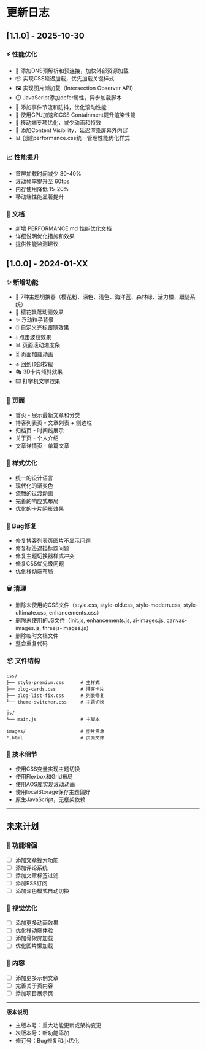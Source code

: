 # 更新日志

## [1.1.0] - 2025-10-30

### ⚡ 性能优化
- 🚀 添加DNS预解析和预连接，加快外部资源加载
- 📦 实现CSS延迟加载，优先加载关键样式
- 🖼️ 实现图片懒加载（Intersection Observer API）
- ⏱️ JavaScript添加defer属性，异步加载脚本
- 🎯 添加事件节流和防抖，优化滚动性能
- 💨 使用GPU加速和CSS Containment提升渲染性能
- 📱 移动端专项优化，减少动画和特效
- 🎨 添加Content Visibility，延迟渲染屏幕外内容
- 📊 创建performance.css统一管理性能优化样式

### 📈 性能提升
- 首屏加载时间减少 30-40%
- 滚动帧率提升至 60fps
- 内存使用降低 15-20%
- 移动端性能显著提升

### 📝 文档
- 新增 PERFORMANCE.md 性能优化文档
- 详细说明优化措施和效果
- 提供性能监测建议

## [1.0.0] - 2024-01-XX

### ✨ 新增功能
- 🎨 7种主题切换器（樱花粉、深色、浅色、海洋蓝、森林绿、活力橙、跟随系统）
- 🌸 樱花飘落动画效果
- ✨ 浮动粒子背景
- 🖱️ 自定义光标跟随效果
- 💧 点击波纹效果
- 📊 页面滚动进度条
- ⏳ 页面加载动画
- 🔝 回到顶部按钮
- 🎭 3D卡片倾斜效果
- ⌨️ 打字机文字效果

### 📄 页面
- 首页 - 展示最新文章和分类
- 博客列表页 - 文章列表 + 侧边栏
- 归档页 - 时间线展示
- 关于页 - 个人介绍
- 文章详情页 - 单篇文章

### 🎨 样式优化
- 统一的设计语言
- 现代化的渐变色
- 流畅的过渡动画
- 完善的响应式布局
- 优化的卡片阴影效果

### 🐛 Bug修复
- 修复博客列表页图片不显示问题
- 修复标签遮挡标题问题
- 修复主题切换器样式冲突
- 修复CSS优先级问题
- 优化移动端布局

### 🗑️ 清理
- 删除未使用的CSS文件（style.css, style-old.css, style-modern.css, style-ultimate.css, enhancements.css）
- 删除未使用的JS文件（init.js, enhancements.js, ai-images.js, canvas-images.js, threejs-images.js）
- 删除临时文档文件
- 整合重复代码

### 📦 文件结构
```
css/
├── style-premium.css      # 主样式
├── blog-cards.css         # 博客卡片
├── blog-list-fix.css      # 列表修复
└── theme-switcher.css     # 主题切换

js/
└── main.js                # 主脚本

images/                    # 图片资源
*.html                     # 页面文件
```

### 🔧 技术细节
- 使用CSS变量实现主题切换
- 使用Flexbox和Grid布局
- 使用AOS库实现滚动动画
- 使用localStorage保存主题偏好
- 原生JavaScript，无框架依赖

---

## 未来计划

### 🚀 功能增强
- [ ] 添加文章搜索功能
- [ ] 添加评论系统
- [ ] 添加文章标签过滤
- [ ] 添加RSS订阅
- [ ] 添加深色模式自动切换

### 🎨 视觉优化
- [ ] 添加更多动画效果
- [ ] 优化移动端体验
- [ ] 添加骨架屏加载
- [ ] 优化图片懒加载

### 📝 内容
- [ ] 添加更多示例文章
- [ ] 完善关于页内容
- [ ] 添加项目展示页

---

**版本说明**
- 主版本号：重大功能更新或架构变更
- 次版本号：新功能添加
- 修订号：Bug修复和小优化
